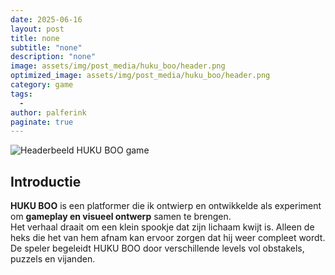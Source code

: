 ```yaml
---
date: 2025-06-16
layout: post
title: none
subtitle: "none"
description: "none"
image: assets/img/post_media/huku_boo/header.png
optimized_image: assets/img/post_media/huku_boo/header.png
category: game
tags:
  - 
author: palferink
paginate: true
---
```


<img src="{{ site.baseurl }}/assets/img/post_media/huku_boo/header.png" alt="Headerbeeld HUKU BOO game">

## Introductie

**HUKU BOO** is een platformer die ik ontwierp en ontwikkelde als experiment om **gameplay en visueel ontwerp** samen te brengen.  
Het verhaal draait om een klein spookje dat zijn lichaam kwijt is. Alleen de heks die het van hem afnam kan ervoor zorgen dat hij weer compleet wordt.  
De speler begeleidt HUKU BOO door verschillende levels vol obstakels, puzzels en vijanden.

